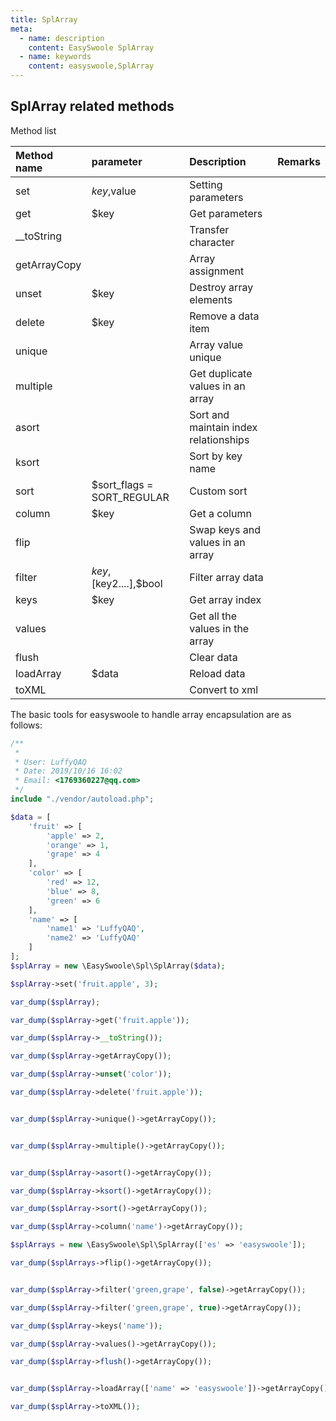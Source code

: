 ```yaml
---
title: SplArray
meta:
  - name: description
    content: EasySwoole SplArray
  - name: keywords
    content: easyswoole,SplArray
---
```


## SplArray related methods

Method list

| Method name  | parameter                  | Description            | Remarks |
| :----------- | :------------------------- | :--------------------- | :--- |
| set          | $key,$value                | Setting parameters     |      |
| get          | $key                       | Get parameters         |      |
| __toString   |                            | Transfer character     |      |
| getArrayCopy |                            | Array assignment       |      |
| unset        | $key                       | Destroy array elements |      |
| delete       | $key                       | Remove a data item     |      |
| unique       |                            | Array value unique     |      |
| multiple     |                            | Get duplicate values in an array      |      |
| asort        |                            | Sort and maintain index relationships |      |
| ksort        |                            | Sort by key name       |      |
| sort         | $sort_flags = SORT_REGULAR | Custom sort            |      |
| column       | $key                       | Get a column           |      |
| flip         |                            | Swap keys and values in an array   |      |
| filter       | $key,[$key2....],$bool     | Filter array data      |      |
| keys         | $key                       | Get array index        |      |
| values       |                            | Get all the values in the array   |      |
| flush        |                            | Clear data             |      |
| loadArray    | $data                      | Reload data            |      |
| toXML        |                            | Convert to xml         |      |




The basic tools for easyswoole to handle array encapsulation are as follows:

```php
/**
 *
 * User: LuffyQAQ
 * Date: 2019/10/16 16:02
 * Email: <1769360227@qq.com>
 */
include "./vendor/autoload.php";

$data = [
    'fruit' => [
        'apple' => 2,
        'orange' => 1,
        'grape' => 4
    ],
    'color' => [
        'red' => 12,
        'blue' => 8,
        'green' => 6
    ],
    'name' => [
        'name1' => 'LuffyQAQ',
        'name2' => 'LuffyQAQ'
    ]
];
$splArray = new \EasySwoole\Spl\SplArray($data);

$splArray->set('fruit.apple', 3);

var_dump($splArray);

var_dump($splArray->get('fruit.apple'));

var_dump($splArray->__toString());

var_dump($splArray->getArrayCopy());

var_dump($splArray->unset('color'));

var_dump($splArray->delete('fruit.apple'));


var_dump($splArray->unique()->getArrayCopy());


var_dump($splArray->multiple()->getArrayCopy());


var_dump($splArray->asort()->getArrayCopy());

var_dump($splArray->ksort()->getArrayCopy());

var_dump($splArray->sort()->getArrayCopy());

var_dump($splArray->column('name')->getArrayCopy());

$splArrays = new \EasySwoole\Spl\SplArray(['es' => 'easyswoole']);

var_dump($splArrays->flip()->getArrayCopy());


var_dump($splArray->filter('green,grape', false)->getArrayCopy());

var_dump($splArray->filter('green,grape', true)->getArrayCopy());

var_dump($splArray->keys('name'));

var_dump($splArray->values()->getArrayCopy());

var_dump($splArray->flush()->getArrayCopy());


var_dump($splArray->loadArray(['name' => 'easyswoole'])->getArrayCopy());

var_dump($splArray->toXML());


```